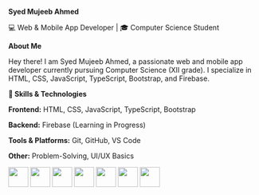 **Syed Mujeeb Ahmed**

💻 Web & Mobile App Developer | 🎓 Computer Science Student

**About Me**

Hey there! I am Syed Mujeeb Ahmed, a passionate web and mobile app developer currently pursuing Computer Science (XII grade). I specialize in HTML, CSS, JavaScript, TypeScript, Bootstrap, and Firebase.

**🚀 Skills & Technologies**

**Frontend:** HTML, CSS, JavaScript, TypeScript, Bootstrap

**Backend:** Firebase (Learning in Progress)

**Tools & Platforms:** Git, GitHub, VS Code

**Other:** Problem-Solving, UI/UX Basics


<p align="left">
  <img src="https://cdn.jsdelivr.net/gh/devicons/devicon/icons/html5/html5-original.svg" width="40" height="40"/>
  <img src="https://cdn.jsdelivr.net/gh/devicons/devicon/icons/css3/css3-original.svg" width="40" height="40"/>
  <img src="https://cdn.jsdelivr.net/gh/devicons/devicon/icons/javascript/javascript-original.svg" width="40" height="40"/>
  <img src="https://cdn.jsdelivr.net/gh/devicons/devicon/icons/typescript/typescript-original.svg" width="40" height="40"/>
  <img src="https://cdn.jsdelivr.net/gh/devicons/devicon/icons/firebase/firebase-plain.svg" width="40" height="40"/>
  <img src="https://cdn.jsdelivr.net/gh/devicons/devicon/icons/git/git-original.svg" width="40" height="40"/>
  <img src="https://cdn.jsdelivr.net/gh/devicons/devicon/icons/github/github-original.svg" width="40" height="40"/>
</p>
